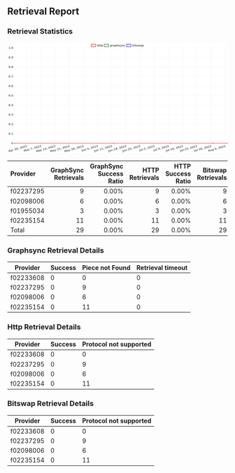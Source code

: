 ## Retrieval Report
### Retrieval Statistics
<img src="https://raw.githubusercontent.com/data-preservation-programs/filplus-checker-assets/main/filecoin-project/filecoin-plus-large-datasets/issues/1485/1691474722023.png"/>

| Provider  | GraphSync Retrievals | GraphSync Success Ratio | HTTP Retrievals | HTTP Success Ratio | Bitswap Retrievals | Bitswap Success Ratio |
| :-------- | -------------------: | ----------------------: | --------------: | -----------------: | -----------------: | --------------------: |
| f02237295 |                    9 |                   0.00% |               9 |              0.00% |                  9 |                 0.00% |
| f02098006 |                    6 |                   0.00% |               6 |              0.00% |                  6 |                 0.00% |
| f01955034 |                    3 |                   0.00% |               3 |              0.00% |                  3 |                 0.00% |
| f02235154 |                   11 |                   0.00% |              11 |              0.00% |                 11 |                 0.00% |
| Total     |                   29 |                   0.00% |              29 |              0.00% |                 29 |                 0.00% |

### Graphsync Retrieval Details
| Provider  | Success | Piece not Found | Retrieval timeout |
| --------- | ------- | --------------- | ----------------- |
| f02233608 | 0       | 0               | 0                 |
| f02237295 | 0       | 9               | 0                 |
| f02098006 | 0       | 6               | 0                 |
| f02235154 | 0       | 11              | 0                 |

### Http Retrieval Details
| Provider  | Success | Protocol not supported |
| --------- | ------- | ---------------------- |
| f02233608 | 0       | 0                      |
| f02237295 | 0       | 9                      |
| f02098006 | 0       | 6                      |
| f02235154 | 0       | 11                     |

### Bitswap Retrieval Details
| Provider  | Success | Protocol not supported |
| --------- | ------- | ---------------------- |
| f02233608 | 0       | 0                      |
| f02237295 | 0       | 9                      |
| f02098006 | 0       | 6                      |
| f02235154 | 0       | 11                     |
